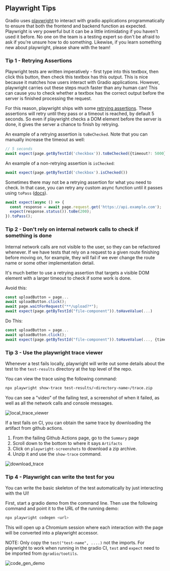 ## Playwright Tips

Gradio uses [playwright](https://playwright.dev/docs/intro) to interact with gradio applications programmatically to ensure that both the frontend and backend function as expected.
Playwright is very powerful but it can be a little intimidating if you haven't used it before.
No one on the team is a testing expert so don't be afraid to ask if you're unsure how to do something.
Likewise, if you learn something new about playwright, please share with the team! 

### Tip 1 - Retrying Assertions

Playwright tests are written imperatively - first type into this textbox, then click this button, then check this textbox has this output.
This is nice because it matches how users interact with Gradio applications.
However, playwright carries out these steps much faster than any human can!
This can cause you to check whether a textbox has the correct output before the server is finished processing the request.

For this reason, playwright ships with some [retrying assertions](https://playwright.dev/docs/test-assertions#auto-retrying-assertions).
These assertions will retry until they pass or a timeout is reached, by default 5 seconds.
So even if playwright checks a DOM element before the server is done, it gives the server a chance to finish by retrying.

An example of a retrying assertion is `toBeChecked`. Note that you can manually increase the timeout as well:
```js
// 5 seconds
await expect(page.getByTestId('checkbox')).toBeChecked({timeout?: 5000});
```

An example of a non-retrying assertion is `isChecked`:

```js
await expect(page.getByTestId('checkbox').isChecked())
```

Sometimes there may not be a retrying assertion for what you need to check.
In that case, you can retry any custom async function until it passes using `toPass` ([docs](https://playwright.dev/docs/test-assertions#expecttopass)).

```js
await expect(async () => {
  const response = await page.request.get('https://api.example.com');
  expect(response.status()).toBe(200);
}).toPass();
```

### Tip 2 - Don't rely on internal network calls to check if something is done
Internal network calls are not visible to the user, so they can be refactored whenever.
If we have tests that rely on a request to a given route finishing before moving on, for example, they will fail if we ever change the route name or some other implementation detail.

It's much better to use a retrying assertion that targets a visible DOM element with a larger timeout to check if some work is done.

Avoid this:
```js
const uploadButton = page...
await uploadButton.click();
await page.waitForRequest("**/upload?*");
await expect(page.getByTestId("file-component")).toHaveValue(...)
```

Do This:
```js
const uploadButton = page...
await uploadButton.click();
await expect(page.getByTestId("file-component")).toHaveValue(..., {timeout?: 5000});
```

### Tip 3 - Use the playwright trace viewer
Whenever a test fails locally, playwright will write out some details about the test to the `test-results` directory at the top level of the repo.

You can view the trace using the following command:

```bash
npx playwright show-trace test-results/<directory-name>/trace.zip
```

You can see a "video" of the failing test, a screenshot of when it failed, as well as all the network calls and console messages.

![local_trace_viewer](https://github.com/gradio-app/gradio/assets/41651716/31ed5fa8-e1d9-43a0-9757-469905678683)

If a test fails on CI, you can obtain the same trace by downloading the artifact from github actions.

1. From the failing Github Actions page, go to the `Summary` page
2. Scroll down to the bottom to where it says `Artifacts`
3. Click on `playwright-screenshots` to download a zip archive.
4. Unzip it and use the `show-trace` command.

![download_trace](https://github.com/gradio-app/gradio/assets/41651716/20c279a8-9a56-4dcf-8df0-c4711e305515)

### Tip 4 - Playwright can write the test for you

You can write the basic skeleton of the test automatically by just interacting with the UI!

First, start a gradio demo from the command line. Then use the following command and point it to the URL of the running demo:

```bash
npx playwright codegen <url>
```

This will open up a Chromium session where each interaction with the page will be converted into a playwright accessor.

NOTE: Only copy the `test("test-name", ....)` not the imports. For playwright to work when running in the gradio CI, `test` and `expect` need to be imported from `@gradio/tootils`.

![code_gen_demo](https://github.com/gradio-app/gradio/assets/41651716/96003fba-d17c-46b9-9c6d-35218fbdfb6f)